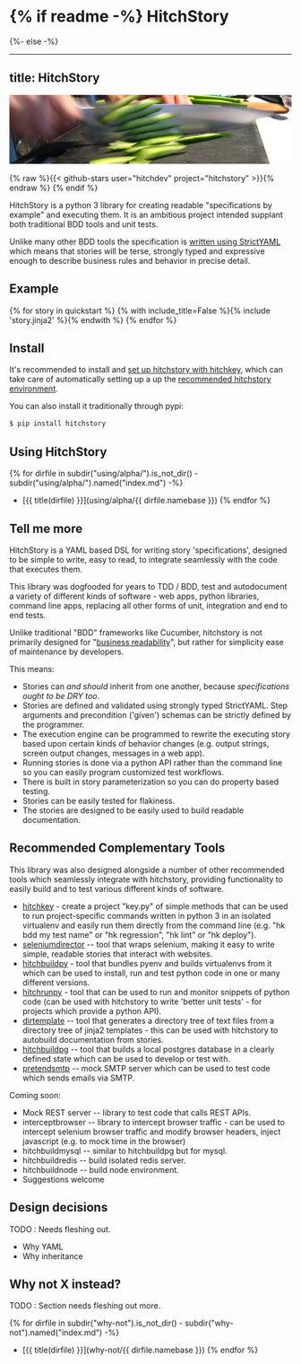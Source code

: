 {% if readme -%}
HitchStory
==========
{%- else -%}

---
title: HitchStory
---

![You know why](sliced-cucumber.jpg)

{% raw %}{{< github-stars user="hitchdev" project="hitchstory" >}}{% endraw %}
{% endif %}


HitchStory is a python 3 library for creating readable "specifications by example" and executing
them. It is an ambitious project intended supplant both traditional BDD tools and unit tests.

Unlike many other BDD tools the specification is [written using StrictYAML](why/strictyaml) which
means that stories will be terse, strongly typed and expressive enough to describe business
rules and behavior in precise detail.


Example
-------

{% for story in quickstart %}
{% with include_title=False %}{% include 'story.jinja2' %}{% endwith %}
{% endfor %}


Install
-------

It's recommended to install and [set up hitchstory with hitchkey](setup-with-hitchkey), which can take care of automatically
setting up a up the [recommended hitchstory environment](recommended-environment).

You can also install it traditionally through pypi:

```bash
$ pip install hitchstory
```


Using HitchStory
----------------

{% for dirfile in subdir("using/alpha/").is_not_dir() - subdir("using/alpha/").named("index.md") -%}
- [{{ title(dirfile) }}](using/alpha/{{ dirfile.namebase }})
{% endfor %}


Tell me more
------------

HitchStory is a YAML based DSL for writing story 'specifications', designed to be simple to write, easy to read, to integrate seamlessly with the
code that executes them.

This library was dogfooded for years to TDD / BDD, test and autodocument a variety
of different kinds of software - web apps, python libraries, command line apps,
replacing all other forms of unit, integration and end to end tests.

Unlike traditional "BDD" frameworks like Cucumber, hitchstory is not primarily designed for
"[business readability](https://www.martinfowler.com/bliki/BusinessReadableDSL.html)",
but rather for simplicity ease of maintenance by developers.

This means:

* Stories can *and should* inherit from one another, because *specifications ought to be DRY too*.
* Stories are defined and validated using strongly typed StrictYAML. Step arguments and precondition ('given') schemas can be strictly defined by the programmer.
* The execution engine can be programmed to rewrite the executing story based upon certain kinds of behavior changes (e.g. output strings, screen output changes, messages in a web app).
* Running stories is done via a python API rather than the command line so you can easily program customized test workflows.
* There is built  in story parameterization so you can do property based testing.
* Stories can be easily tested for flakiness.
* The stories are designed to be easily used to build readable documentation.



Recommended Complementary Tools
-------------------------------

This library was also designed alongside a number of other recommended tools which seamlessly
integrate with hitchstory, providing functionality to easily build and to test various different
kinds of software.

* [hitchkey](https://github.com/hitchdev/hitchkey) - create a project "key.py" of simple methods that can be used to run project-specific commands written in python 3 in an isolated virtualenv and easily run them directly from the command line (e.g. "hk bdd my test name" or "hk regression", "hk lint" or "hk deploy").
* [seleniumdirector](https://github.com/hitchdev/seleniumdirector) -- tool that wraps selenium, making it easy to write simple, readable stories that interact with websites.
* [hitchbuildpy](https://github.com/hitchdev/hitchbuildpy) - tool that bundles pyenv and builds virtualenvs from it which can be used to install, run and test python code in one or many different versions.
* [hitchrunpy](https://github.com/hitchdev/hitchrunpy) - tool that can be used to run and monitor snippets of python code (can be used with hitchstory to write 'better unit tests' - for projects which provide a python API).
* [dirtemplate](https://github.com/hitchdev/dirtemplate) -- tool that generates a directory tree of text files from a directory tree of jinja2 templates - this can be used with hitchstory to autobuild documentation from stories.
* [hitchbuildpg](https://github.com/hitchdev/hitchbuildpg) -- tool that builds a local postgres database in a clearly defined state which can be used to develop or test with.
* [pretendsmtp](https://github.com/hitchdev/pretendsmtp) -- mock SMTP server which can be used to test code which sends emails via SMTP.

Coming soon:

* Mock REST server -- library to test code that calls REST APIs.
* interceptbrowser -- library to intercept browser traffic - can be used to intercept selenium browser traffic and modify browser headers, inject javascript (e.g. to mock time in the browser)
* hitchbuildmysql -- similar to hitchbuildpg but for mysql.
* hitchbuildredis -- build isolated redis server.
* hitchbuildnode -- build node environment.
* Suggestions welcome


Design decisions
----------------

TODO : Needs fleshing out.

* Why YAML
* Why inheritance

Why not X instead?
------------------

TODO : Section needs fleshing out more.

{% for dirfile in subdir("why-not").is_not_dir() - subdir("why-not").named("index.md") -%} 
- [{{ title(dirfile) }}](why-not/{{ dirfile.namebase }})
{% endfor %}
